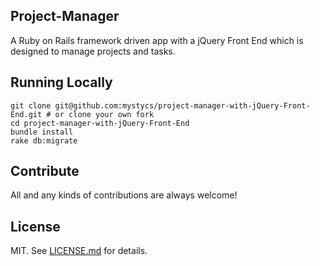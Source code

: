 ## Project-Manager

A Ruby on Rails framework driven app with a jQuery Front End which is designed to manage projects and tasks.

## Running Locally

```  
git clone git@github.com:mystycs/project-manager-with-jQuery-Front-End.git # or clone your own fork
cd project-manager-with-jQuery-Front-End
bundle install
rake db:migrate
```

## Contribute

All and any kinds of contributions are always welcome!

## License

MIT. See [LICENSE.md](https://github.com/mystycs/project-manager/blob/master/LICENSE.md) for details.
